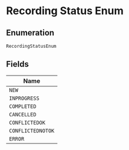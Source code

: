 
# Recording Status Enum

## Enumeration

`RecordingStatusEnum`

## Fields

| Name |
|  --- |
| `NEW` |
| `INPROGRESS` |
| `COMPLETED` |
| `CANCELLED` |
| `CONFLICTEDOK` |
| `CONFLICTEDNOTOK` |
| `ERROR` |

